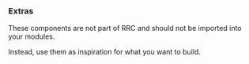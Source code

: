 ### Extras

These components are not part of RRC and should not be imported into your modules.

Instead, use them as inspiration for what you want to build.
